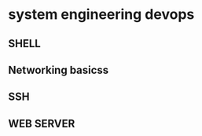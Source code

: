 <h1>system engineering devops</h1>
<h2> SHELL </h2>
<h2> Networking basicss </h2>
<h2> SSH </h2>
<h2> WEB SERVER </h2>
